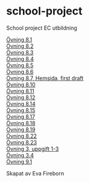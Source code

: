 # school-project
School project EC utbildning
<p>
<a href="https://eva-fireborn.github.io/school-project/%C3%96vning8.1.html">Övning 8.1</a><br>
<a href="https://eva-fireborn.github.io/school-project/%C3%96vning8.2.html">Övning 8.2</a><br>
<a href="https://eva-fireborn.github.io/school-project/%C3%96vning8.3.html">Övning 8.3</a><br>
<a href="https://eva-fireborn.github.io/school-project/%C3%96vning8.4.html">Övning 8.4</a><br>
<a href="https://eva-fireborn.github.io/school-project/%C3%96vning8.5.html">Övning 8.5</a><br>
<a href="https://eva-fireborn.github.io/school-project/%C3%96vning8.6.html">Övning 8.6</a><br>
<a href="https://eva-fireborn.github.io/school-project/HTML-excercises.html">Övning 8.7, Hemsida, first draft</a><br>
<a href="https://eva-fireborn.github.io/school-project/%C3%96vning10.html">Övning 8.10</a><br>
<a href="https://eva-fireborn.github.io/school-project/ovning11.html">Övning 8.11</a><br>
<a href="https://eva-fireborn.github.io/school-project/ovning8.12.html">Övning 8.12</a><br>
<a href="https://eva-fireborn.github.io/school-project/ovning8.14.html">Övning 8.14</a><br>
<a href="https://eva-fireborn.github.io/school-project/ovning8.15.html">Övning 8.15</a><br>
<a href="https://eva-fireborn.github.io/school-project/ovning8.17.html">Övning 8.17</a><br>
<a href="https://eva-fireborn.github.io/school-project/ovning8.18.html">Övning 8.18</a><br>
<a href="https://eva-fireborn.github.io/school-project/ovning8.19.html">Övning 8.19</a><br>
<a href="https://eva-fireborn.github.io/school-project/ovning8.22.html">Övning 8.22</a><br>
<a href="https://eva-fireborn.github.io/school-project/ovning8.23.html">Övning 8.23</a><br>
<a href="https://eva-fireborn.github.io/school-project/ovning3.1-3.html">Övning 3, uppgift 1-3</a><br>
<a href="https://eva-fireborn.github.io/school-project/ovning3.4.html">Övning 3.4</a><br>
<a href="https://eva-fireborn.github.io/school-project/ovning9.1.html">Övning 9.1</a>
</p> 
<p>Skapat av Eva Fireborn</p>

      
